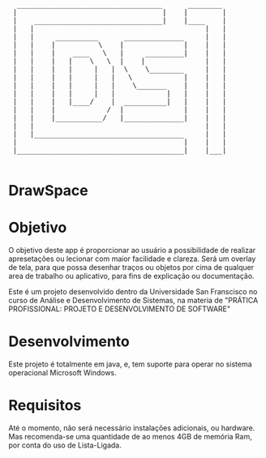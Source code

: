 <pre>
  __________________________________      ________
 |                                  |    |        |
 |    ______________________________|    |____    |
 |   |                                        |   |
 |   |     __________      ______________     |   |
 |   |    |          \    |              |    |   |
 |   |    |    ____   \   |     _________|    |   |
 |   |    |   |    \   \  |    |              |   |
 |   |    |   |     |   |  \    \________     |   |
 |   |    |   |     |   |   \            |    |   |
 |   |    |   |     |   |    \_______    |    |   |
 |   |    |   |     |   |            |   |    |   |
 |   |    |   |____/    |  __________|   |    |   |
 |   |    |            /  |              |    |   |
 |   |    |___________/   |______________|    |   |
 |   |                                        |   |
 |   |___________________________________     |   |
 |                                       |    |   |
 |_______________________________________|    |___|

</pre>

# DrawSpace

# Objetivo

O objetivo deste app é proporcionar ao usuário a possibilidade de realizar apresetações ou lecionar com maior facilidade e clareza. Será um overlay de tela, para que possa desenhar traços ou objetos por cima de qualquer area de trabalho ou aplicativo, para fins de explicação ou documentação.

Este é um projeto desenvolvido dentro da Universidade San Franscisco no curso de Análise e Desenvolvimento de Sistemas, na materia de "PRÁTICA PROFISSIONAL: PROJETO E DESENVOLVIMENTO DE SOFTWARE"

# Desenvolvimento

Este projeto é totalmente em java, e, tem suporte para operar no sistema operacional Microsoft Windows.

# Requisitos

Até o momento, não será necessário instalações adicionais, ou hardware. Mas recomenda-se uma quantidade de ao menos 4GB de memória Ram, por conta do uso de Lista-Ligada.
